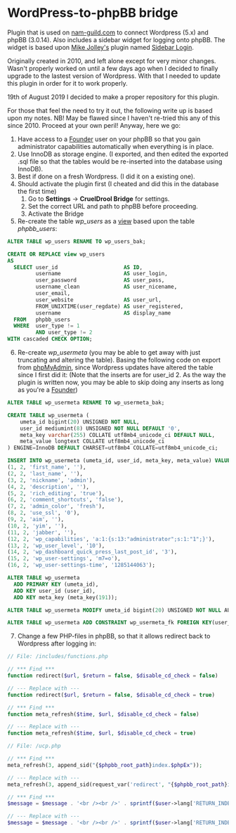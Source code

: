 # WordPress-to-phpBB bridge
Plugin that is used on [nam-guild.com](https://nam-guild.com) to connect Wordpress (5.x) and phpBB (3.0.14). Also includes a sidebar widget for logging onto phpBB. The widget is based upon [Mike Jolley's](http://blue-anvil.com) plugin named [Sidebar Login](http://wordpress.org/extend/plugins/sidebar-login/).

Originally created in 2010, and left alone except for very minor changes. Wasn't properly worked on until a few days ago when I decided to finally upgrade to the lastest version of Wordpress. With that I needed to update this plugin in order for it to work properly.

19th of August 2019 I decided to make a proper repository for this plugin.

For those that feel the need to try it out, the following write up is based upon my notes. NB! May be flawed since I haven't re-tried this any of this since 2010. Proceed at your own peril! Anyway, here we go:
1. Have access to a [Founder](https://wiki.phpbb.com/Founder) user on your phpBB so that you gain administrator capabilities automatically when everything is in place.
2. Use InnoDB as storage engine. (I exported, and then edited the exported .sql file so that the tables would be re-inserted into the database using InnoDB).
3. Best if done on a fresh Wordpress. (I did it on a existing one).
4. Should activate the plugin first (I cheated and did this in the database the first time)
   1. Go to **Settings** -> **CruelDrool Bridge** for settings.
   2. Set the correct URL and path to phpBB before proceeding. 
   3. Activate the Bridge
5. Re-create the table *wp_users* as a [view](https://mariadb.com/kb/en/library/create-view/) based upon the table *phpbb_users*: 
```SQL
ALTER TABLE wp_users RENAME TO wp_users_bak;

CREATE OR REPLACE view wp_users
AS
  SELECT user_id                     AS ID,
         username                    AS user_login,
         user_password               AS user_pass,
         username_clean              AS user_nicename,
         user_email,
         user_website                AS user_url,
         FROM_UNIXTIME(user_regdate) AS user_registered,
         username                    AS display_name
  FROM   phpbb_users
  WHERE  user_type != 1
         AND user_type != 2
WITH cascaded CHECK OPTION;
```
6. Re-create *wp_usermeta* (you may be able to get away with just truncating and altering the table). Basing the following code on export from [phpMyAdmin](https://www.phpmyadmin.net/), since Wordpress updates have altered the table since I first did it:
(Note that the inserts are for user_id 2. As the way the plugin is written now, you may be able to skip doing any inserts as long as you're a [Founder](https://wiki.phpbb.com/Founder))
```SQL
ALTER TABLE wp_usermeta RENAME TO wp_usermeta_bak; 

CREATE TABLE wp_usermeta (
	umeta_id bigint(20) UNSIGNED NOT NULL,
	user_id mediumint(8) UNSIGNED NOT NULL DEFAULT '0',
	meta_key varchar(255) COLLATE utf8mb4_unicode_ci DEFAULT NULL,
	meta_value longtext COLLATE utf8mb4_unicode_ci
) ENGINE=InnoDB DEFAULT CHARSET=utf8mb4 COLLATE=utf8mb4_unicode_ci;

INSERT INTO wp_usermeta (umeta_id, user_id, meta_key, meta_value) VALUES
(1, 2, 'first_name', ''),
(2, 2, 'last_name', ''),
(3, 2, 'nickname', 'admin'),
(4, 2, 'description', ''),
(5, 2, 'rich_editing', 'true'),
(6, 2, 'comment_shortcuts', 'false'),
(7, 2, 'admin_color', 'fresh'),
(8, 2, 'use_ssl', '0'),
(9, 2, 'aim', ''),
(10, 2, 'yim', ''),
(11, 2, 'jabber', ''),
(12, 2, 'wp_capabilities', 'a:1:{s:13:"administrator";s:1:"1";}'),
(13, 2, 'wp_user_level', '10'),
(14, 2, 'wp_dashboard_quick_press_last_post_id', '3'),
(15, 2, 'wp_user-settings', 'm7=o'),
(16, 2, 'wp_user-settings-time', '1285144063');

ALTER TABLE wp_usermeta
  ADD PRIMARY KEY (umeta_id),
  ADD KEY user_id (user_id),
  ADD KEY meta_key (meta_key(191));

ALTER TABLE wp_usermeta MODIFY umeta_id bigint(20) UNSIGNED NOT NULL AUTO_INCREMENT, AUTO_INCREMENT=17;

ALTER TABLE wp_usermeta ADD CONSTRAINT wp_usermeta_fk FOREIGN KEY(user_id) REFERENCES phpbb_users(user_id) ON DELETE CASCADE;
```
7. Change a few PHP-files in phpBB, so that it allows redirect back to Wordpress after logging in:
```PHP
// File: /includes/functions.php

// *** Find ***
function redirect($url, $return = false, $disable_cd_check = false)

// --- Replace with ---
function redirect($url, $return = false, $disable_cd_check = true)

// *** Find ***
function meta_refresh($time, $url, $disable_cd_check = false)

// --- Replace with ---
function meta_refresh($time, $url, $disable_cd_check = true)

// File: /ucp.php

// *** Find ***
meta_refresh(3, append_sid("{$phpbb_root_path}index.$phpEx"));

// --- Replace with ---
meta_refresh(3, append_sid(request_var('redirect', "{$phpbb_root_path}index.$phpEx")));

// *** Find ***
$message = $message . '<br /><br />' . sprintf($user->lang['RETURN_INDEX'], '<a href="' . append_sid("{$phpbb_root_path}index.$phpEx") . '">', '</a> ');

// --- Replace with ---
$message = $message . '<br /><br />' . sprintf($user->lang['RETURN_INDEX'], '<a href="' . append_sid(request_var('redirect', "{$phpbb_root_path}index.$phpEx")) . '">', '</a> ');
```
